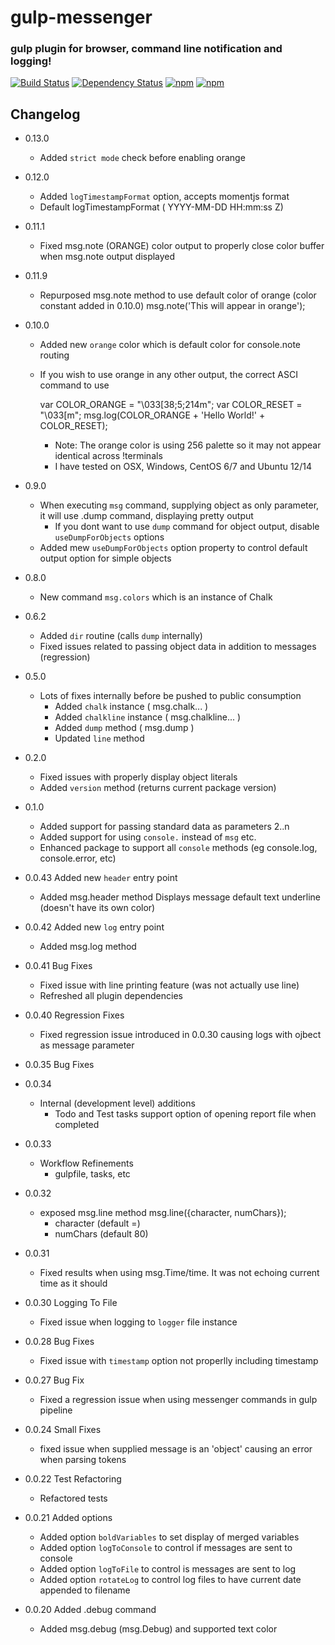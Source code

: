# gulp-messenger
### gulp plugin for browser, command line notification and logging!

[![Build Status](https://travis-ci.org/mikeerickson/gulp-messenger.svg?branch=master)](https://travis-ci.org/mikeerickson/gulp-messenger) [![Dependency Status](https://gemnasium.com/mikeerickson/gulp-messenger.svg)](https://gemnasium.com/mikeerickson/gulp-messenger) [![npm](https://img.shields.io/npm/dm/localeval.svg)]() [![npm](https://img.shields.io/badge/mocha-passed-green.svg)]()


## Changelog
- 0.13.0
    - Added `strict mode` check before enabling orange

- 0.12.0
    - Added `logTimestampFormat` option, accepts momentjs format
    - Default logTimestampFormat ( YYYY-MM-DD HH:mm:ss Z)

- 0.11.1
    - Fixed msg.note (ORANGE) color output to properly close color buffer when msg.note output displayed
  
- 0.11.9
    - Repurposed msg.note method to use default color of orange (color constant added in 0.10.0)
      msg.note('This will appear in orange');

- 0.10.0
    - Added new `orange` color which is default color for console.note routing
    - If you wish to use orange in any other output, the correct ASCI command to use

      var COLOR_ORANGE = "\033[38;5;214m";
      var COLOR_RESET  = "\033[m";
      msg.log(COLOR_ORANGE + 'Hello World!' + COLOR_RESET);

      * Note: The orange color is using 256 palette so it may not appear identical across !terminals
      * I have tested on OSX, Windows, CentOS 6/7 and Ubuntu 12/14
      
- 0.9.0
    - When executing `msg` command, supplying object as only parameter, it will use .dump command, displaying pretty output
      - If you dont want to use `dump` command for object output, disable `useDumpForObjects` options
    - Added mew `useDumpForObjects` option property to control default output option for simple objects
- 0.8.0
    - New command `msg.colors` which is an instance of Chalk
- 0.6.2
    - Added `dir` routine (calls `dump` internally)
    - Fixed issues related to passing object data in addition to messages (regression)
- 0.5.0
    - Lots of fixes internally before be pushed to public consumption
      - Added `chalk` instance ( msg.chalk... )
      - Added `chalkline` instance ( msg.chalkline... )
      - Added `dump` method ( msg.dump )
      - Updated `line` method 
      
- 0.2.0 
    - Fixed issues with properly display object literals
    - Added `version` method (returns current package version)
    
- 0.1.0 
    - Added support for passing standard data as parameters 2..n
    - Added support for using `console.` instead of `msg` etc.
    - Enhanced package to support all `console` methods (eg console.log, console.error, etc)

- 0.0.43 Added new `header` entry point
    - Added msg.header method
      Displays message default text underline (doesn't have its own color)

- 0.0.42 Added new `log` entry point
    - Added msg.log method 
    
- 0.0.41 Bug Fixes
    - Fixed issue with line printing feature (was not actually use line)
    - Refreshed all plugin dependencies


- 0.0.40 Regression Fixes
    - Fixed regression issue introduced in 0.0.30 causing logs with ojbect as message parameter
    
- 0.0.35 Bug Fixes

- 0.0.34
    - Internal (development level) additions
      * Todo and Test tasks support option of opening report file when completed
      
- 0.0.33
    - Workflow Refinements
      * gulpfile, tasks, etc
      
- 0.0.32
    - exposed msg.line method
      msg.line({character, numChars});
       * character (default =)
       * numChars  (default 80)
       
- 0.0.31
    - Fixed results when using msg.Time/time.  It was not echoing current time as it should
    
- 0.0.30 Logging To File
    - Fixed issue when logging to `logger` file instance
    
- 0.0.28 Bug Fixes
    - Fixed issue with `timestamp` option not properlly including timestamp

- 0.0.27 Bug Fix
    - Fixed a regression issue when using messenger commands in gulp pipeline
    
- 0.0.24 Small Fixes
    - fixed issue when supplied message is an 'object' causing an error when parsing tokens
    
- 0.0.22 Test Refactoring
    - Refactored tests 

- 0.0.21 Added options
    - Added option `boldVariables` to set display of merged variables
    - Added option `logToConsole` to control if messages are sent to console
    - Added option `logToFile` to control is messages are sent to log
    - Added option `rotateLog` to control log files to have current date appended to filename

- 0.0.20 Added .debug command
    - Added msg.debug (msg.Debug) and supported text color
    
